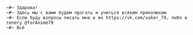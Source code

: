 ~~~~~~~~~~~~~~~~~~~~~~~~~~~~~~~~~~~~~~~~~~~~~~~~~~~~~~~~~~~~~~~~~~~~~~~~~~~~~~~~~~~~~~~~
~#~ Здарова!
~#~ Здесь мы с вами будем прогать и учиться всяким приколюхам
~#~ Если буду вопросы писать мне в вк https://vk.com/xaker_79, либо в телегу @forAnime79
~#~ Всё
~~~~~~~~~~~~~~~~~~~~~~~~~~~~~~~~~~~~~~~~~~~~~~~~~~~~~~~~~~~~~~~~~~~~~~~~~~~~~~~~~~~~~~~~
